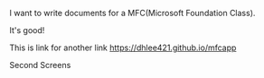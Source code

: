 I want to write documents for a MFC(Microsoft Foundation Class).

It's good!

This is link for another link https://dhlee421.github.io/mfcapp


<!-- <img src="\Coset2.PNG"> -->
Second Screens
<!-- <img src="\Coset3.PNG"> -->
